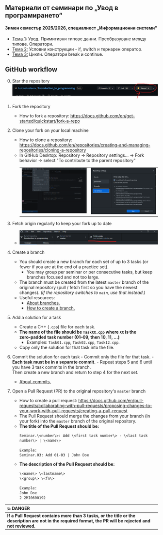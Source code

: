 ## Материали от семинари по „Увод в програмирането“
#### Зимен семестър 2025/2026, специалност „Информационни системи“

- [Тема 1:](https://github.com/Justsvetoslavov/Introduction_to_programming/tree/master/Sem.01) Увод. Примитивни типове данни. Преобразуване между типове. Оператори.
- [Тема 2:](https://github.com/Justsvetoslavov/Introduction_to_programming/tree/master/Sem.02) Условни конструкции - if, switch и тернарен оператор.
- [Тема 3:](https://github.com/Justsvetoslavov/Introduction_to_programming/tree/master/Sem.03) Цикли. Оператори break и continue.

## GitHub workflow

0. Star the repository
![star the repo](images/star-the-repo.png)

1. Fork the repository 
    - How to fork a repository: https://docs.github.com/en/get-started/quickstart/fork-a-repo

2. Clone your fork on your local machine 
    - How to clone a repository: https://docs.github.com/en/repositories/creating-and-managing-repositories/cloning-a-repository
    - In GitHub Desktop: Repository → Repository settings... → Fork behavior → select "To contribute to the parent repository"
        <table>
            <tr>
                <td align="left" valign="top"><img src="images/repository-settings-menu.png" alt="Repository settings menu" width="360" /></td>
                <td align="right" valign="top"><img src="images/repository-fork-settings.png" alt="Fork behavior setting" width="360" /></td>
            </tr>
        </table>


3. Fetch origin regularly to keep your fork up to date
    - ![fetch origin](images/fetch-origin.png)

4. Create a branch 
    - You should create a new branch for each set of up to 3 tasks (or fewer if you are at the end of a practice set).
        - You may group per seminar or per consecutive tasks, but keep branches focused and not too large.
    - The branch must be created from the latest `master` branch of the original repository (pull / fetch first so you have the newest changes). *(If the repository switches to `main`, use that instead.)*
    - Useful resources:
        - [About branches.](https://docs.github.com/en/pull-requests/collaborating-with-pull-requests/proposing-changes-to-your-work-with-pull-requests/about-branches)
        - [How to create a branch.](https://docs.github.com/en/desktop/contributing-and-collaborating-using-github-desktop/making-changes-in-a-branch/managing-branches#creating-a-branch)

5. Add a solution for a task
    - Create a C++ (`.cpp`) file for each task.
    - **The name of the file should be `TaskXX.cpp` where `XX` is the zero‑padded task number (01–09, then 10, 11, ...)**
        - Examples: `Task01.cpp`, `Task02.cpp`, `Task12.cpp`.
    - Copy only the solution for that task into the file.

6. Commit the solution for each task
        - Commit only the file for that task.
        - **Each task must be in a separate commit.**
        - Repeat steps 5 and 6 until you have 3 task commits in the branch. <br />
            Then create a new branch and return to step 4 for the next set.
    - [About commits.](https://docs.github.com/en/desktop/contributing-and-collaborating-using-github-desktop/making-changes-in-a-branch/committing-and-reviewing-changes-to-your-project#about-commits)

7. Open a Pull Request (PR) to the original repository's `master` branch
    - How to create a pull request: https://docs.github.com/en/pull-requests/collaborating-with-pull-requests/proposing-changes-to-your-work-with-pull-requests/creating-a-pull-request
    - The Pull Request should merge the changes from your branch (in your fork) into the `master` branch of the original repository.
    - **The title of the Pull Request should be:**
        ```
        Seminar.\<number\>: Add \<first task number\> - \<last task number\> | \<name\>
        
        Example:
        Seminar.03: Add 01-03 | John Doe
        ```
    - **The description of the Pull Request should be:**
        ```
        \<name\> \<lastname\>
        \<group\> \<fn\>

        Example:
        John Doe 
        2 2MI0600192
        ```

| :boom: **DANGER** |
|:------------------|
| **If a Pull Request contains more than 3 tasks, or the title or the description are not in the required format, the PR will be rejected and not reviewed.** |
